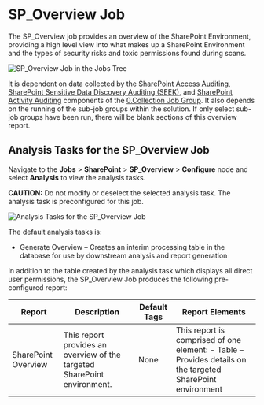 # SP_Overview Job

The SP_Overview job provides an overview of the SharePoint Environment, providing a high level view
into what makes up a SharePoint Environment and the types of security risks and toxic permissions
found during scans.

![SP_Overview Job in the Jobs Tree](/img/product_docs/accessanalyzer/solutions/sharepoint/overviewjobstree.webp)

It is dependent on data collected by the
[SharePoint Access Auditing](collection/overview.md#sharepoint-access-auditing),
[SharePoint Sensitive Data Discovery Auditing (SEEK)](collection/overview.md#sharepoint-sensitive-data-discovery-auditing-seek),
and [SharePoint Activity Auditing](collection/overview.md#sharepoint-activity-auditing) components
of the [0.Collection Job Group](/docs/accessanalyzer/12.0/solutions/sharepoint/collection/overview.md). It also depends on the running of the
sub-job groups within the solution. If only select sub-job groups have been run, there will be blank
sections of this overview report.

## Analysis Tasks for the SP_Overview Job

Navigate to the **Jobs** > **SharePoint** > **SP_Overview** > **Configure** node and select
**Analysis** to view the analysis tasks.

**CAUTION:** Do not modify or deselect the selected analysis task. The analysis task is
preconfigured for this job.

![Analysis Tasks for the SP_Overview Job](/img/product_docs/accessanalyzer/solutions/exchange/publicfolders/overviewanalysis.webp)

The default analysis tasks is:

- Generate Overview – Creates an interim processing table in the database for use by downstream
  analysis and report generation

In addition to the table created by the analysis task which displays all direct user permissions,
the SP_Overview Job produces the following pre-configured report:

| Report              | Description                                                              | Default Tags | Report Elements                                                                                            |
| ------------------- | ------------------------------------------------------------------------ | ------------ | ---------------------------------------------------------------------------------------------------------- |
| SharePoint Overview | This report provides an overview of the targeted SharePoint environment. | None         | This report is comprised of one element: - Table – Provides details on the targeted SharePoint environment |
